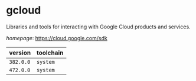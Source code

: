 # gcloud

Libraries and tools for interacting with Google Cloud products and services.

*homepage*: <https://cloud.google.com/sdk>

version | toolchain
--------|----------
``382.0.0`` | ``system``
``472.0.0`` | ``system``
